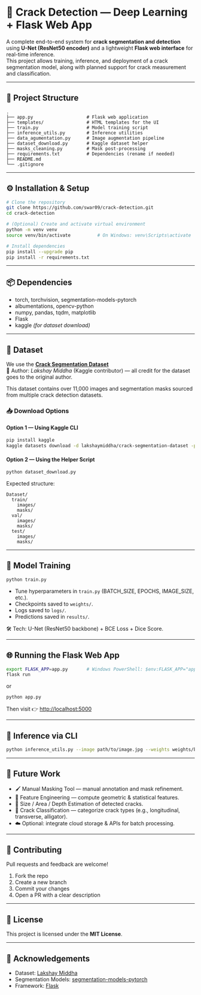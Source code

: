 # 🧱 Crack Detection — Deep Learning + Flask Web App

A complete end-to-end system for **crack segmentation and detection** using **U-Net (ResNet50 encoder)** and a lightweight **Flask web interface** for real-time inference.  
This project allows training, inference, and deployment of a crack segmentation model, along with planned support for crack measurement and classification.

---

## 📂 Project Structure

```
.
├── app.py                    # Flask web application
├── templates/                # HTML templates for the UI
├── train.py                  # Model training script
├── inference_utils.py        # Inference utilities
├── data_agumentation.py      # Image augmentation pipeline
├── dataset_download.py       # Kaggle dataset helper
├── masks_cleaning.py         # Mask post-processing
├── requirements.txt          # Dependencies (rename if needed)
├── README.md
└── .gitignore
```

---

## ⚙️ Installation & Setup

```bash
# Clone the repository
git clone https://github.com/swar09/crack-detection.git
cd crack-detection

# (Optional) Create and activate virtual environment
python -m venv venv
source venv/bin/activate          # On Windows: venv\Scripts\activate

# Install dependencies
pip install --upgrade pip
pip install -r requirements.txt
```


---

## 📦 Dependencies

- torch, torchvision, segmentation-models-pytorch
- albumentations, opencv-python
- numpy, pandas, tqdm, matplotlib
- Flask
- kaggle *(for dataset download)*

---

## 🧾 Dataset

We use the **[Crack Segmentation Dataset](https://www.kaggle.com/datasets/lakshaymiddha/crack-segmentation-dataset)**  
📸 Author: *Lakshay Middha* (Kaggle contributor) — all credit for the dataset goes to the original author.

This dataset contains over 11,000 images and segmentation masks sourced from multiple crack detection datasets.

### 📥 Download Options

#### Option 1 — Using Kaggle CLI
```bash
pip install kaggle
kaggle datasets download -d lakshaymiddha/crack-segmentation-dataset -p ./data --unzip
```

#### Option 2 — Using the Helper Script
```bash
python dataset_download.py
```

Expected structure:
```
Dataset/
  train/
    images/
    masks/
  val/
    images/
    masks/
  test/
    images/
    masks/
```

---

## 🧠 Model Training

```bash
python train.py
```

- Tune hyperparameters in `train.py` (BATCH_SIZE, EPOCHS, IMAGE_SIZE, etc.).
- Checkpoints saved to `weights/`.
- Logs saved to `logs/`.
- Predictions saved in `results/`.

🛠 Tech: U-Net (ResNet50 backbone) + BCE Loss + Dice Score.

---

## 🌐 Running the Flask Web App

```bash
export FLASK_APP=app.py       # Windows PowerShell: $env:FLASK_APP="app.py"
flask run
```

or

```bash
python app.py
```

Then visit 👉 [http://localhost:5000](http://localhost:5000)

---

## 🧪 Inference via CLI

```bash
python inference_utils.py --image path/to/image.jpg --weights weights/best_model.pth
```

---

## 🧭 Future Work

- 🖌 Manual Masking Tool — manual annotation and mask refinement.
- 🧬 Feature Engineering — compute geometric & statistical features.
- 📏 Size / Area / Depth Estimation of detected cracks.
- 🧭 Crack Classification — categorize crack types (e.g., longitudinal, transverse, alligator).
- ☁️ Optional: integrate cloud storage & APIs for batch processing.

---

## 🤝 Contributing

Pull requests and feedback are welcome!

1. Fork the repo
2. Create a new branch
3. Commit your changes
4. Open a PR with a clear description

---

## 🪪 License

This project is licensed under the **MIT License**.

---

## 🙏 Acknowledgements

- Dataset: [Lakshay Middha](https://www.kaggle.com/datasets/lakshaymiddha/crack-segmentation-dataset)
- Segmentation Models: [segmentation-models-pytorch](https://github.com/qubvel/segmentation_models.pytorch)
- Framework: [Flask](https://flask.palletsprojects.com/)


